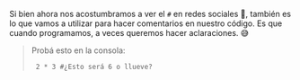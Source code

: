 Si bien ahora nos acostumbramos a ver el `#` en redes sociales :busts_in_silhouette:, también es lo que vamos a utilizar para hacer comentarios en nuestro código. Es que cuando programamos, a veces queremos hacer aclaraciones. :sweat_smile:

> Probá esto en la consola:
>
> ` 2 * 3 #¿Esto será 6 o llueve?`
